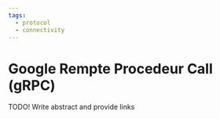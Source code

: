```yaml
---
tags:
  - protocol
  - connectivity
---
```

# Google Rempte Procedeur Call (gRPC)

TODO! Write abstract and provide links